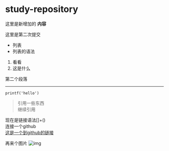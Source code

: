 # study-repository
这里是新增加的 **内容**  
  
  


这里是第二次提交
  
- 列表
- 列表的语法

1. 看看
2. 这是什么
  
第二个段落

---

```
printf('hello')
```

  
> 引用一些东西  
> 继续引用

现在是链接语法[]+()  
连接一个github  
[这是一个到github的链接](https://github.com/oppppphjj/study-repository/pulls)

再来个图片
![img](https://th.bing.com/th/id/R.441ddb5deb9c14b14388b10d0446a5ec?rik=ZfsBO69UAloJrg&pid=ImgRaw&r=0)


